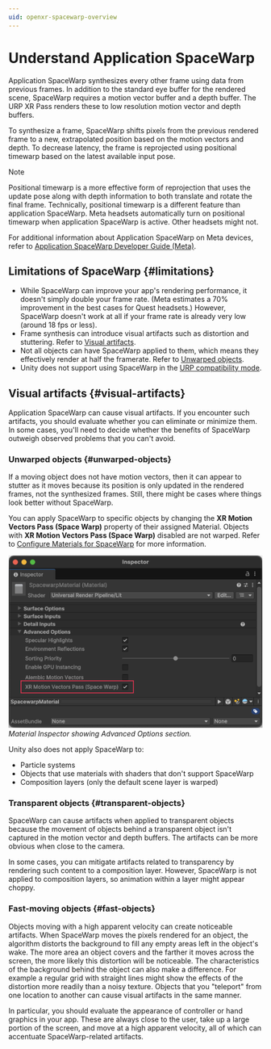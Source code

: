 ```yaml
---
uid: openxr-spacewarp-overview
---
```


# Understand Application SpaceWarp

Application SpaceWarp synthesizes every other frame using data from previous frames. In addition to the standard eye buffer for the rendered scene, SpaceWarp requires a motion vector buffer and a depth buffer. The URP XR Pass renders these to low resolution motion vector and depth buffers.

To synthesize a frame, SpaceWarp shifts pixels from the previous rendered frame to a new, extrapolated position based on the motion vectors and depth. To decrease latency, the frame is reprojected using positional timewarp based on the latest available input pose. 

> [!NOTE]
> Positional timewarp is a more effective form of reprojection that uses the update pose along with depth information to both translate and rotate the final frame. Technically, positional timewarp is a different feature than application SpaceWarp. Meta headsets automatically turn on positional timewarp when application SpaceWarp is active. Other headsets might not.

For additional information about Application SpaceWarp on Meta devices, refer to [Application SpaceWarp Developer Guide (Meta)](https://developers.meta.com/horizon/documentation/unity/unity-asw/).

## Limitations of SpaceWarp {#limitations}

* While SpaceWarp can improve your app's rendering performance, it doesn't simply double your frame rate. (Meta estimates a 70% improvement in the best cases for Quest headsets.) However, SpaceWarp doesn't work at all if your frame rate is already very low (around 18 fps or less). 
* Frame synthesis can introduce visual artifacts such as distortion and stuttering. Refer to [Visual artifacts](#visual-artifacts).
* Not all objects can have SpaceWarp applied to them, which means they effectively render at half the framerate. Refer to [Unwarped objects](#unwarped-objects).
* Unity does not support using SpaceWarp in the [URP compatibility mode](xref:urp-compatibility-mode).

## Visual artifacts {#visual-artifacts}

Application SpaceWarp can cause visual artifacts. If you encounter such artifacts, you should evaluate whether you can eliminate or minimize them. In some cases, you'll need to decide whether the benefits of SpaceWarp outweigh observed problems that you can't avoid.

### Unwarped objects {#unwarped-objects}

If a moving object does not have motion vectors, then it can appear to stutter as it moves because its position is only updated in the rendered frames, not the synthesized frames. Still, there might be cases where things look better without SpaceWarp. 

You can apply SpaceWarp to specific objects by changing the **XR Motion Vectors Pass (Space Warp)** property of their assigned Material. Objects with **XR Motion Vectors Pass (Space Warp)** disabled are not warped. Refer to [Configure Materials for SpaceWarp](xref:openxr-spacewarp-materials) for more information.

![Material Inspector showing Advanced Options section.](../../images/SpaceWarp/xr-motion-vector-material-option.png)<br/>*Material Inspector showing Advanced Options section.*

Unity also does not apply SpaceWarp to:

* Particle systems  
* Objects that use materials with shaders that don't support SpaceWarp
* Composition layers (only the default scene layer is warped)

### Transparent objects {#transparent-objects}

SpaceWarp can cause artifacts when applied to transparent objects because the movement of objects behind a transparent object isn't captured in the motion vector and depth buffers. The artifacts can be more obvious when close to the camera. 

In some cases, you can mitigate artifacts related to transparency by rendering such content to a composition layer. However, SpaceWarp is not applied to composition layers, so animation within a layer might appear choppy.

### Fast-moving objects {#fast-objects}

Objects moving with a high apparent velocity can create noticeable artifacts. When SpaceWarp moves the pixels rendered for an object, the algorithm distorts the background to fill any empty areas left in the object's wake. The more area an object covers and the farther it moves across the screen, the more likely this distortion will be noticeable. The characteristics of the background behind the object can also make a difference. For example a regular grid with straight lines might show the effects of the distortion more readily than a noisy texture. Objects that you "teleport" from one location to another can cause visual artifacts in the same manner.

In particular, you should evaluate the appearance of controller or hand graphics in your app. These are always close to the user, take up a large portion of the screen, and move at a high apparent velocity, all of which can accentuate SpaceWarp-related artifacts.

